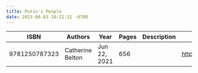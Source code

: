 ```yaml
---
title: Putin's People
date: 2023-06-03 16:21:31 -0700
---
```


| ISBN        | Authors      | Year    | Pages    | Description    | URL   |
| ----------- | ------------ | ------- | -------- | -------------- | ----- |
| 9781250787323  | Catherine Belton| Jun 22, 2021| 656| |https://openlibrary.org/books/OL30111554M/Putin's_People|    